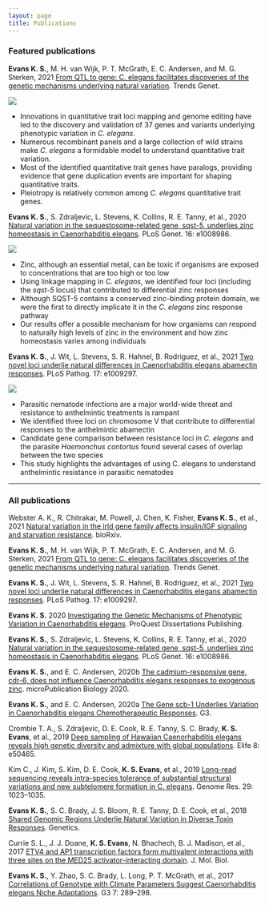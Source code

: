 ```yaml
---
layout: page
title: Publications
---
```


### Featured publications

**Evans K. S.**, M. H. van Wijk, P. T. McGrath, E. C. Andersen, and M. G. Sterken, 2021 [From QTL to gene: C. elegans facilitates discoveries of the genetic mechanisms underlying natural variation](https://doi.org/10.1016/j.tig.2021.06.005). Trends Genet.

![](assests/img/QTG_review_20210519_final.png)

* Innovations in quantitative trait loci mapping and genome editing have led to the discovery and validation of 37 genes and variants underlying phenotypic variation in *C. elegans*.
* Numerous recombinant panels and a large collection of wild strains make *C. elegans* a formidable model to understand quantitative trait variation.
* Most of the identified quantitative trait genes have paralogs, providing evidence that gene duplication events are important for shaping quantitative traits.
* Pleiotropy is relatively common among *C. elegans* quantitative trait genes.


**Evans K. S.**, S. Zdraljevic, L. Stevens, K. Collins, R. E. Tanny, et al., 2020 [Natural variation in the sequestosome-related gene, sqst-5, underlies zinc homeostasis in Caenorhabditis elegans](https://doi.org/10.1371/journal.pgen.1008986). PLoS Genet. 16: e1008986. 

![]("assests/img/sqst5_tree.png")


* Zinc, although an essential metal, can be toxic if organisms are exposed to concentrations that are too high or too low
* Using linkage mapping in *C. elegans*, we identified four loci (including the *sqst-5* locus) that contributed to differential zinc responses
* Although SQST-5 contains a conserved zinc-binding protein domain, we were the first to directly implicate it in the *C. elegans* zinc response pathway
* Our results offer a possible mechanism for how organisms can respond to naturally high levels of zinc in the environment and how zinc homeostasis varies among individuals

**Evans K. S.**, J. Wit, L. Stevens, S. R. Hahnel, B. Rodriguez, et al., 2021 [Two novel loci underlie natural differences in Caenorhabditis elegans abamectin responses](https://doi.org/10.1371/journal.ppat.1009297). PLoS Pathog. 17: e1009297. 

![]("assets/img/aba_qtl2.png")

* Parasitic nematode infections are a major world-wide threat and resistance to anthelmintic treatments is rampant
* We identified three loci on chromosome V that contribute to differential responses to the anthelmintic abamectin
* Candidate gene comparison between resistance loci in *C. elegans* and the parasite *Haemonchus contortus* found several cases of overlap between the two species
* This study highlights the advantages of using C. elegans to understand anthelmintic resistance in parasitic nematodes

---

### All publications

Webster A. K., R. Chitrakar, M. Powell, J. Chen, K. Fisher, **Evans K. S.**, et al., 2021 [Natural variation in the irld gene family affects insulin/IGF signaling and starvation resistance](https://www.biorxiv.org/content/10.1101/2021.06.07.447366v1). bioRxiv.

**Evans K. S.**, M. H. van Wijk, P. T. McGrath, E. C. Andersen, and M. G. Sterken, 2021 [From QTL to gene: C. elegans facilitates discoveries of the genetic mechanisms underlying natural variation](https://doi.org/10.1016/j.tig.2021.06.005). Trends Genet. 

**Evans K. S.**, J. Wit, L. Stevens, S. R. Hahnel, B. Rodriguez, et al., 2021 [Two novel loci underlie natural differences in Caenorhabditis elegans abamectin responses](https://doi.org/10.1371/journal.ppat.1009297). PLoS Pathog. 17: e1009297. 

**Evans K. S.** 2020 [Investigating the Genetic Mechanisms of Phenotypic Variation in Caenorhabditis elegans](https://www.proquest.com/openview/513a377acce9742f894a2c18badeea58/1?pq-origsite=gscholar&cbl=44156). ProQuest Dissertations Publishing.

**Evans K. S.**, S. Zdraljevic, L. Stevens, K. Collins, R. E. Tanny, et al., 2020 [Natural variation in the sequestosome-related gene, sqst-5, underlies zinc homeostasis in Caenorhabditis elegans](https://doi.org/10.1371/journal.pgen.1008986). PLoS Genet. 16: e1008986. 

**Evans K. S.**, and E. C. Andersen, 2020b [The cadmium-responsive gene, cdr-6, does not influence Caenorhabditis elegans responses to exogenous zinc](https://www.micropublication.org/journals/biology/micropub.biology.000305/). microPublication Biology 2020.

**Evans K. S.**, and E. C. Andersen, 2020a [The Gene scb-1 Underlies Variation in Caenorhabditis elegans Chemotherapeutic Responses](https://doi.org/10.1534/g3.120.401310). G3. 

Crombie T. A., S. Zdraljevic, D. E. Cook, R. E. Tanny, S. C. Brady, **K. S. Evans**, et al., 2019 [Deep sampling of Hawaiian Caenorhabditis elegans reveals high genetic diversity and admixture with global populations](https://doi.org/10.7554/eLife.50465). Elife 8: e50465. 

Kim C., J. Kim, S. Kim, D. E. Cook, **K. S. Evans**, et al., 2019 [Long-read sequencing reveals intra-species tolerance of substantial structural variations and new subtelomere formation in C. elegans](https://doi.org/10.1101/gr.246082.118). Genome Res. 29: 1023–1035. 

**Evans K. S.**, S. C. Brady, J. S. Bloom, R. E. Tanny, D. E. Cook, et al., 2018 [Shared Genomic Regions Underlie Natural Variation in Diverse Toxin Responses](https://doi.org/10.1534/genetics.118.301311). Genetics. 

Currie S. L., J. J. Doane, **K. S. Evans**, N. Bhachech, B. J. Madison, et al., 2017 [ETV4 and AP1 transcription factors form multivalent interactions with three sites on the MED25 activator-interacting domain](https://doi.org/10.1016/j.jmb.2017.06.024). J. Mol. Biol. 

**Evans K. S.**, Y. Zhao, S. C. Brady, L. Long, P. T. McGrath, et al., 2017 [Correlations of Genotype with Climate Parameters Suggest Caenorhabditis elegans Niche Adaptations](https://doi.org/10.1534/g3.116.035162). G3 7: 289–298. 
